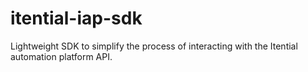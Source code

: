 # itential-iap-sdk
Lightweight SDK to simplify the process of interacting with the Itential automation platform API.
